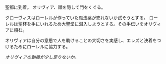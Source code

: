 聖都に到着。
オリヴィア、顔を隠して門をくぐる。

クローヴィスはローレルが作っていた魔法薬が売れないか試そうとする。
ローレルは聖杯を手にいれるため大聖堂に潜入しようとする。その手伝いをオリヴィアに頼む。

オリヴィアは自分の意思で人を助けることの大切さを実感し、エレズと決着をつけるためにローレルに協力する。

*オリヴィアの動機が少し足りないか。*